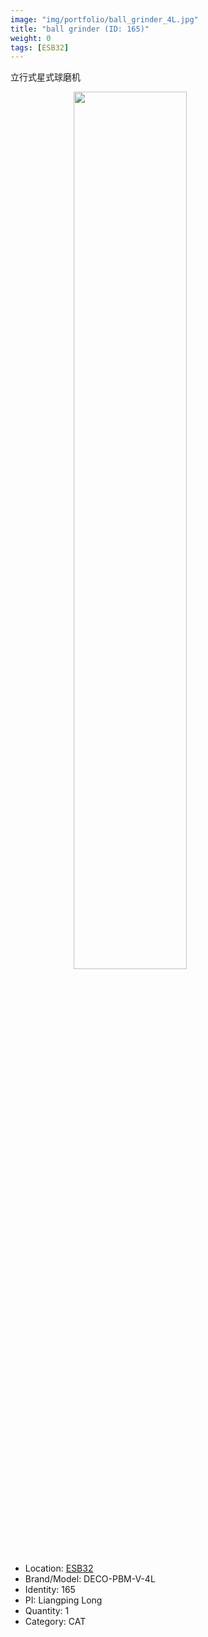 ```yaml
---
image: "img/portfolio/ball_grinder_4L.jpg"
title: "ball grinder (ID: 165)"
weight: 0
tags: [ESB32]
---
```


立行式星式球磨机

<!--more-->

<img src="../../img/portfolio/ball_grinder_4L.jpg" width="60%" style="display: block; margin: auto;">

- Location: [ESB32](../../tags/esb32)
- Brand/Model: DECO-PBM-V-4L
- Identity: 165
- PI: Liangping Long
- Quantity: 1
- Category: CAT






